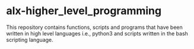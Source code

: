 # alx-higher_level_programming

This repository contains functions, scripts and programs that have been written
in high level languages i.e., python3 and scripts written in the bash scripting
language.
